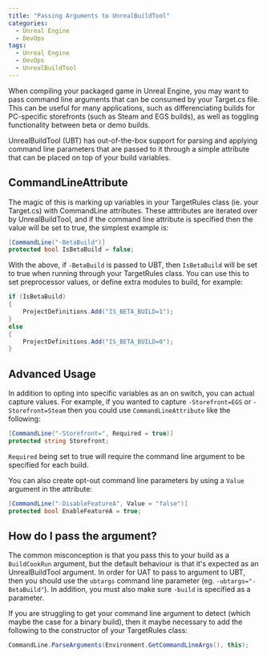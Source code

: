 ```yaml
---
title: "Passing Arguments to UnrealBuildTool"
categories:
  - Unreal Engine
  - DevOps
tags:
  - Unreal Engine
  - DevOps
  - UnrealBuildTool
---
```


When compiling your packaged game in Unreal Engine, you may want to pass command line arguments that can be consumed by your Target.cs file. This can be useful for many applications, such as differenciating builds for PC-specific storefronts
(such as Steam and EGS builds), as well as toggling functionality between beta or demo builds.

<!--more-->

UnrealBuildTool (UBT) has out-of-the-box support for parsing and applying command line parameters that are passed to it through a simple attribute that can be placed on top of your build variables.

## CommandLineAttribute
The magic of this is marking up variables in your TargetRules class (ie. your Target.cs) with CommandLine attributes. These atttributes are iterated over by UnrealBuildTool, and if the command line attribute is specified then the value will be set to true, the simplest example is:

```csharp
[CommandLine("-BetaBuild")]
protected bool IsBetaBuild = false;
```

With the above, if `-BetaBuild` is passed to UBT, then `IsBetaBuild` will be set to true when running through your TargetRules class. You can use this to set preprocessor values, or define extra modules to build, for example:

```csharp
if (IsBetaBuild)
{
    ProjectDefinitions.Add("IS_BETA_BUILD=1");
}
else
{
    ProjectDefinitions.Add("IS_BETA_BUILD=0");
}
```

## Advanced Usage
In addition to opting into specific variables as an on switch, you can actual capture values. For example, if you wanted to capture `-Storefront=EGS` or `-Storefront=Steam` then you could use `CommandLineAttribute` like the following: 

```csharp
[CommandLine("-Storefront=", Required = true)]
protected string Storefront;
```

`Required` being set to true will require the command line argument to be specified for each build.

You can also create opt-out command line parameters by using a `Value` argument in the attribute:

```csharp
[CommandLine("-DisableFeatureA", Value = "false")]
protected bool EnableFeatureA = true;
```

## How do I pass the argument?

The common misconception is that you pass this to your build as a `BuildCookRun` argument, but the default behaviour is that it's expected as an UnrealBuildTool argument. In order for UAT to pass to argument to UBT, then you should use the
`ubtargs` command line parameter (eg. `-ubtargs="-BetaBuild"`). In addition, you must also make sure `-build` is specified as a parameter.

If you are struggling to get your command line argument to detect (which maybe the case for a binary build), then it maybe necessary to add the following to the constructor of your TargetRules class:

```csharp
CommandLine.ParseArguments(Environment.GetCommandLineArgs(), this);
```